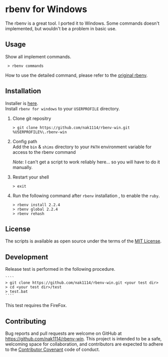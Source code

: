 # rbenv for Windows

The rbenv is a great tool. I ported it to Windows. 
Some commands doesn't implemented, but wouldn't be a problem in basic use.

## Usage

Show all implement commands.

````
 > rbenv commands
````

How to use the detailed command, please refer to the [original rbenv](https://github.com/rbenv/rbenv).


## Installation

Installer is [here](https://gist.github.com/7ea63204203883c5884d.git).  
Install `rbenv for windows` to your `USERPROFILE` directory.

1. Clone git repositry

    ````
    > git clone https://github.com/nak1114/rbenv-win.git %USERPROFILE%\.rbenv-win
    ````

2. Config path  
    Add the `bin` & `shims` directory to your `PATH` environment variable for access to the rbenv command

    *Note:* I can't get a script to work reliably here... so you will have to do it manually.

3. Restart your shell

    ````
    > exit
    ````

4. Run the following command after `rbenv` installation , to enable the `ruby`.

    ````
    > rbenv install 2.2.4
    > rbenv global 2.2.4
    > rbenv rehash
    ````

## License

The scripts is available as open source under the terms of the [MIT License](http://opensource.org/licenses/MIT).

## Development

Release test is performed in the following procedure.

    ````
    > git clone https://github.com/nak1114/rbenv-win.git <your test dir>
    > cd <your test dir>/test
    > test.bat
    ````

This test requires the FireFox.

## Contributing

Bug reports and pull requests are welcome on GitHub at https://github.com/nak1114/rbenv-win. 
This project is intended to be a safe, welcoming space for collaboration, 
and contributors are expected to adhere to the [Contributor Covenant](http://contributor-covenant.org) code of conduct.

